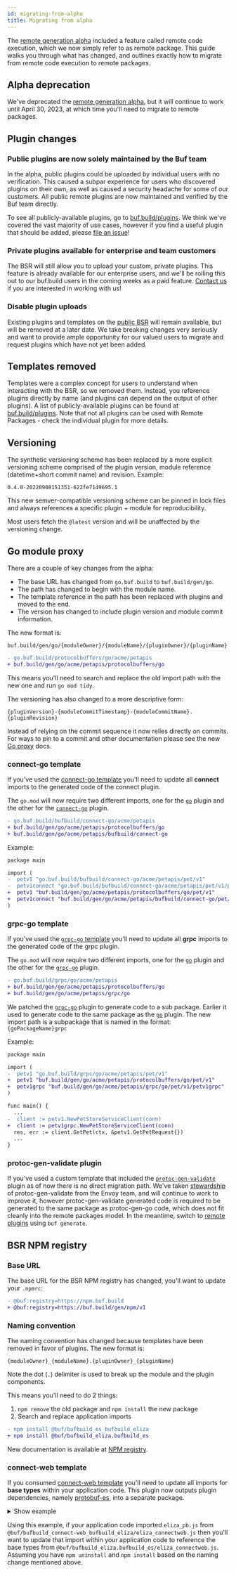 ```yaml
---
id: migrating-from-alpha
title: Migrating from alpha
---
```


The [remote generation alpha](../../reference/deprecated/remote-generation/overview.mdx)
included a feature called remote code execution, which we now simply refer to as
remote package. This guide walks you through what has changed, and outlines
exactly how to migrate from remote code execution to remote packages.

## Alpha deprecation

We've deprecated the
[remote generation alpha](../../reference/deprecated/remote-generation/overview.mdx), but it
will continue to work until April 30, 2023, at which time you'll need to migrate to remote packages.

## Plugin changes

### Public plugins are now solely maintained by the Buf team

In the alpha, public plugins could be uploaded by individual users with no verification.
This caused a subpar experience for users who discovered plugins on their own, as well
as caused a security headache for some of our customers. All public remote plugins
are now maintained and verified by the Buf team directly.

To see all publicly-available plugins, go to [buf.build/plugins](https://buf.build/plugins).
We think we've covered the vast majority of use cases, however if you find a useful
plugin that should be added, please [file an issue][bufbuild-plugins-issue]!

### Private plugins available for enterprise and team customers

The BSR will still allow you to upload your custom, private plugins. This feature is
already available for our enterprise users, and we'll be rolling this out to our buf.build
users in the coming weeks as a paid feature. [Contact us](mailto:info@buf.build) if you
are interested in working with us!

### Disable plugin uploads

Existing plugins and templates on the [public BSR](https://buf.build) will
remain available, but will be removed at a later date. We take breaking changes
very seriously and want to provide ample opportunity for our valued users to
migrate and request plugins which have not yet been added.

## Templates removed

Templates were a complex concept for users to understand when interacting with
the BSR, so we removed them. Instead, you reference plugins directly by name
(and plugins can depend on the output of other plugins). A list of publicly-available
plugins can be found at [buf.build/plugins](https://buf.build/plugins). Note that
not all plugins can be used with Remote Packages - check the individual plugin
for more details.

## Versioning

The synthetic versioning scheme has been replaced by a more explicit versioning
scheme comprised of the plugin version, module reference (datetime+short commit
name) and revision. Example:

```
0.4.0-20220908151351-622fe7149695.1
```

This new semver-compatible versioning scheme can be pinned in lock files and
always references a specific plugin + module for reproducibility.

Most users fetch the `@latest` version and will be unaffected by the versioning
change.

## Go module proxy

There are a couple of key changes from the alpha:

- The base URL has changed from `go.buf.build` to `buf.build/gen/go`.
- The path has changed to begin with the module name.
- The template reference in the path has been replaced with plugins and moved to the end.
- The version has changed to include plugin version and module commit information.

The new format is:

`buf.build/gen/go/{moduleOwner}/{moduleName}/{pluginOwner}/{pluginName}`

```diff
- go.buf.build/protocolbuffers/go/acme/petapis
+ buf.build/gen/go/acme/petapis/protocolbuffers/go
```

This means you'll need to search and replace the old import path with the new
one and run `go mod tidy`.

The versioning has also changed to a more descriptive form:

`{pluginVersion}-{moduleCommitTimestamp}-{moduleCommitName}.{pluginRevision}`

Instead of relying on the commit sequence it now relies directly on commits. For
ways to pin to a commit and other documentation please see the new [Go
proxy][go-proxy] docs.

### connect-go template

If you've used the [connect-go template][bsr-template-connect-go] you'll need to
update all **connect** imports to the generated code of the connect plugin.

The `go.mod` will now require two different imports, one for the
[`go`][bsr-plugin-go] plugin and the other for the
[`connect-go`][bsr-plugin-connect-go] plugin.

```diff title=go.mod
- go.buf.build/bufbuild/connect-go/acme/petapis
+ buf.build/gen/go/acme/petapis/protocolbuffers/go
+ buf.build/gen/go/acme/petapis/bufbuild/connect-go
```

Example:

```diff
package main

import (
-  petv1 "go.buf.build/bufbuild/connect-go/acme/petapis/pet/v1"
-  petv1connect "go.buf.build/bufbuild/connect-go/acme/petapis/pet/v1/petv1connect"
+  petv1 "buf.build/gen/go/acme/petapis/protocolbuffers/go/pet/v1"
+  petv1connect "buf.build/gen/go/acme/petapis/bufbuild/connect-go/pet/v1/petv1connect"
)
```

### grpc-go template

If you've used the [`grpc-go` template][bsr-template-grpc-go] you'll need to
update all **grpc** imports to the generated code of the grpc plugin.

The `go.mod` will now require two different imports, one for the
[`go`][bsr-plugin-go] plugin and the other for the
[`grpc-go`][bsr-plugin-grpc-go] plugin.

```diff title=go.mod
- go.buf.build/grpc/go/acme/petapis
+ buf.build/gen/go/acme/petapis/protocolbuffers/go
+ buf.build/gen/go/acme/petapis/grpc/go
```

We patched the [`grpc-go`][bsr-plugin-grpc-go] plugin to generate code to a sub
package. Earlier it used to generate code to the same package as the
[`go`][bsr-plugin-go] plugin. The new import path is a subpackage that is named
in the format: `{goPackageName}grpc`

Example:

```diff
package main

import (
-  petv1 "go.buf.build/grpc/go/acme/petapis/pet/v1"
+  petv1 "buf.build/gen/go/acme/petapis/protocolbuffers/go/pet/v1"
+  petv1grpc "buf.build/gen/go/acme/petapis/grpc/go/pet/v1/petv1grpc"
)

func main() {
  ...
-  client := petv1.NewPetStoreServiceClient(conn)
+  client := petv1grpc.NewPetStoreServiceClient(conn)
  res, err := client.GetPet(ctx, &petv1.GetPetRequest{})
  ...
}
```

### protoc-gen-validate plugin

If you've used a custom template that included the
[`protoc-gen-validate`][protoc-gen-validate] plugin as of now there is no direct
migration path. We've taken
[stewardship][protoc-gen-validate-ownership] of protoc-gen-validate from the Envoy
team, and will continue to work to improve it, however protoc-gen-validate generated
code is required to be generated to the same package as protoc-gen-go code, which does
not fit cleanly into the remote packages model. In the meantime, switch to [remote plugins](../remote-plugins/overview.mdx)
using `buf generate`.

## BSR NPM registry

### Base URL

The base URL for the BSR NPM registry has changed, you'll want to update your
`.npmrc`:

```diff
- @buf:registry=https://npm.buf.build
+ @buf:registry=https://buf.build/gen/npm/v1
```

### Naming convention

The naming convention has changed because templates have been removed in favor
of plugins. The new format is:

`{moduleOwner}_{moduleName}.{pluginOwner}_{pluginName}`

Note the dot (`.`) delimiter is used to break up the module and the plugin
components.

This means you'll need to do 2 things:

1. `npm remove` the old package and `npm install` the new package
1. Search and replace application imports

```diff
- npm install @buf/bufbuild_es_bufbuild_eliza
+ npm install @buf/bufbuild_eliza.bufbuild_es
```

New documentation is available at [NPM registry](go.mdx).

### connect-web template

If you consumed [connect-web template][bsr-template-connect-web] you'll need to
update all imports for **base types** within your application code. This plugin
now outputs plugin dependencies, namely [protobuf-es][protobuf-es], into a
separate package.

<details>
  <summary>Show example</summary>
  <div>

### One package (old behavior)

```diff
- node_modules
- └── @buf
-     └── bufbuild_connect-web_bufbuild_eliza
-         ├── buf
-         │   └── connect
-         │       └── demo
-         │           └── eliza
-         │               └── v1
-         │                   ├── eliza_connectweb.d.ts
-         │                   ├── eliza_connectweb.js
-         │                   ├── eliza_pb.d.ts
-         │                   └── eliza_pb.js
-         └── package.json
```

### Two packages (new behavior)

```diff
+ node_modules
+ └── @buf
+     ├── bufbuild_eliza.bufbuild_connect-web
+     │   ├── buf
+     │   │   └── connect
+     │   │       └── demo
+     │   │           └── eliza
+     │   │               └── v1
+     │   │                   ├── eliza_connectweb.d.ts
+     │   │                   └── eliza_connectweb.js
+     │   └── package.json
+     └── bufbuild_eliza.bufbuild_es
+         ├── buf
+         │   └── connect
+         │       └── demo
+         │           └── eliza
+         │               └── v1
+         │                   ├── eliza_pb.d.ts
+         │                   └── eliza_pb.js
+         └── package.json
```

  </div>
</details>

Using this example, if your application code imported `eliza_pb.js` from
`@buf/bufbuild_connect-web_bufbuild_eliza/eliza_connectweb.js` then you'll want
to update that import within your application code to reference the base types
from `@buf/bufbuild_eliza.bufbuild_es/eliza_connectweb.js`. Assuming you
have `npm uninstall` and `npm install` based on the naming change mentioned
above.

[bsr-plugin-connect-go]: https://buf.build/bufbuild/connect-go
[bsr-plugin-go]: https://buf.build/protocolbuffers/go
[bsr-plugin-grpc-go]: https://buf.build/grpc/go
[bsr-template-connect-go]: https://buf.build/bufbuild/templates/connect-go
[bsr-template-connect-web]: https://buf.build/bufbuild/templates/connect-web
[bsr-template-grpc-go]: https://buf.build/grpc/templates/go
[bufbuild-plugins]: https://github.com/bufbuild/plugins
[bufbuild-plugins-issue]: https://github.com/bufbuild/plugins/issues/new/choose
[buf-tag-18]: https://github.com/bufbuild/buf/releases/tag/v1.8.0
[protobuf-es]: https://www.npmjs.com/package/@bufbuild/protoc-gen-es
[protoc-gen-validate]: https://github.com/envoyproxy/protoc-gen-validate
[protoc-gen-validate-ownership]: https://github.com/envoyproxy/protoc-gen-validate/issues/616
[go-proxy]: go#using-go-modules
